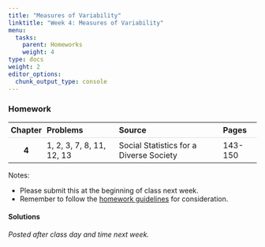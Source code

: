 ```yaml
---
title: "Measures of Variability"
linktitle: "Week 4: Measures of Variability"
menu:
  tasks:
    parent: Homeworks
    weight: 4
type: docs
weight: 2
editor_options: 
  chunk_output_type: console
---
```

<script src="/rmarkdown-libs/kePrint/kePrint.js"></script>
<link href="/rmarkdown-libs/lightable/lightable.css" rel="stylesheet" />
<script src="/rmarkdown-libs/kePrint/kePrint.js"></script>
<link href="/rmarkdown-libs/lightable/lightable.css" rel="stylesheet" />
<script src="/rmarkdown-libs/kePrint/kePrint.js"></script>
<link href="/rmarkdown-libs/lightable/lightable.css" rel="stylesheet" />
<script src="/rmarkdown-libs/kePrint/kePrint.js"></script>
<link href="/rmarkdown-libs/lightable/lightable.css" rel="stylesheet" />
<script src="/rmarkdown-libs/kePrint/kePrint.js"></script>
<link href="/rmarkdown-libs/lightable/lightable.css" rel="stylesheet" />
<script src="/rmarkdown-libs/kePrint/kePrint.js"></script>
<link href="/rmarkdown-libs/lightable/lightable.css" rel="stylesheet" />
<script src="/rmarkdown-libs/kePrint/kePrint.js"></script>
<link href="/rmarkdown-libs/lightable/lightable.css" rel="stylesheet" />



<style>
span.boxed {
  border: 0px solid #FFFFFF;
  padding: 5px;
  color: #FFFFFF;
  background-color: #005b96;
  display: inline;
} 

table {
   margin-left: auto;
   margin-right: auto;
}

table thead th { border-bottom: 1px solid #ddd; 
}

th, td { padding: 5px; 
}

tr:nth-child(even) { background: #ffffff; 
}
</style>

### Homework


<center>
<table>
 <thead>
  <tr>
   <th style="text-align:center;"> Chapter </th>
   <th style="text-align:left;"> Problems </th>
   <th style="text-align:left;"> Source </th>
   <th style="text-align:left;"> Pages </th>
  </tr>
 </thead>
<tbody>
  <tr>
   <td style="text-align:center;font-weight: bold;"> 4 </td>
   <td style="text-align:left;"> 1, 2, 3, 7, 8, 11, 12, 13 </td>
   <td style="text-align:left;"> Social Statistics for a Diverse Society </td>
   <td style="text-align:left;"> 143-150 </td>
  </tr>
</tbody>
</table>
</center>

Notes: 

- Please submit this at the beginning of class next week.
- Remember to follow the [homework guidelines](/tasks/#homeworks) for consideration.

<!--
to the Submission Portal on [ecampus](https://ecampus.wvu.edu/){target="_blank"} by 11:59 PM next Wednesday.<br>
-->

#### Solutions

*Posted after class day and time next week.*

<!--
<details><summary>1</summary>
<p>

a. There are <span class="boxed">seven</span> response categories for political views.

b. We can calculate the percentage square by
<center>
<table class="table table-striped table-hover table-condensed" style="width: auto !important; margin-left: auto; margin-right: auto;">
 <thead>
  <tr>
   <th style="text-align:left;"> Political Views </th>
   <th style="text-align:center;"> Percentage `\(c\)` </th>
   <th style="text-align:center;"> Percentage Squared `\(c^2\)` </th>
  </tr>
 </thead>
<tbody>
  <tr>
   <td style="text-align:left;"> Extremely liberal </td>
   <td style="text-align:center;"> 5.5 </td>
   <td style="text-align:center;"> 30.25 </td>
  </tr>
  <tr>
   <td style="text-align:left;"> Liberal </td>
   <td style="text-align:center;"> 12.0 </td>
   <td style="text-align:center;"> 144.00 </td>
  </tr>
  <tr>
   <td style="text-align:left;"> Slightly liberal </td>
   <td style="text-align:center;"> 12.3 </td>
   <td style="text-align:center;"> 151.29 </td>
  </tr>
  <tr>
   <td style="text-align:left;"> Moderate </td>
   <td style="text-align:center;"> 37.8 </td>
   <td style="text-align:center;"> 1428.84 </td>
  </tr>
  <tr>
   <td style="text-align:left;"> Slightly conservative </td>
   <td style="text-align:center;"> 13.2 </td>
   <td style="text-align:center;"> 174.24 </td>
  </tr>
  <tr>
   <td style="text-align:left;"> Conservative </td>
   <td style="text-align:center;"> 15.0 </td>
   <td style="text-align:center;"> 225.00 </td>
  </tr>
  <tr>
   <td style="text-align:left;"> Extremely conservative </td>
   <td style="text-align:center;"> 4.2 </td>
   <td style="text-align:center;"> 17.64 </td>
  </tr>
  <tr>
   <td style="text-align:left;font-weight: bold;color: white !important;background-color: #559e83 !important;"> Total </td>
   <td style="text-align:center;font-weight: bold;color: white !important;background-color: #559e83 !important;"> 100.0 </td>
   <td style="text-align:center;font-weight: bold;color: white !important;background-color: #559e83 !important;"> 2171.26 </td>
  </tr>
</tbody>
</table>
</center>
yields <span class="boxed">$\sum c^2 =  2171.26$</span>.

c. We can calculate the IQV by
`\begin{aligned}
IQV&= \dfrac{7\cdot(100^2-2171.26)}{100^2\cdot (7-1)}\\\\
&= \dfrac{54801.18}{60000}\\\\
&\approx 0.91
\end{aligned}`
which is relatively close to 1 suggesting that <span class="boxed">Americans are fairly diverse in their political views</span>.
</p>
</details>

<details><summary>2</summary>
<p>

a. For the female population where `\(N = 629\)`, we have 
<center>
`\(Q_1 = 629\cdot 0.25 = 157.25\)` 
</center>
<center>
`\(Q_3 = 629 \cdot 0.75 = 471.75\)`
</center>
or about the 158th and 472nd cases which are representative of cases where the degree are in the High school graduate and Bachelor's degree categories, respectively. This yields `\(IQR = 471.75-157.25=314.5\)` which includes those who have a highest attained degree of <span class="boxed">high school, junior college and bachelor's </span>.<br><br>
For the male population where `\(N = 488\)`, we have 
<center>
`\(Q_1 = 488 \cdot 0.25 = 122\)`
</center>
<center>
`\(Q_3 = 488 \cdot 0.75 = 366\)`
</center>
or the 122nd and 366th cases which are representative of cases where the degree are in the High school graduate and Bachelor's degree categories, respectively. This yields `\(IQR = 366-122=244\)` that includes those who have a highest attained degree of <span class="boxed">high school, junior college and bachelor's </span>.<br><br> 
So <span class="boxed">both IQRs provide the same groups of cases</span>.

b. Based on the IQR calculation, we know that 50% of all cases for males and females lies between high school and bachelor’s degree, <span class="boxed">but that does not inform us about the variability of the distribution</span>. A better measure would be IQV and if interval-ratio measures were available, the variance and standard deviation would provide better information and estimates. 

</p>
</details>

<details><summary>3</summary>
<p>

a. The range of convictions in 

- 2010 is given by `\(397 – 108 =\)` <span class="boxed">$289$</span>.
- 2015 is given by `\(402 – 97 =\)` <span class="boxed">$305$</span>.
Therefore the range of conviction in <span class="boxed">2015 is larger</span>.

b. The mean number in **2010** across all levels of government was
`\begin{aligned}
\overline{Y} &= \dfrac{397+108+280}{3}\\\\
&\approx 261.67
\end{aligned}`
or about an average of <span class="boxed">262 convictions</span>.<br><br> The mean number in **2015** across all levels of government was
`\begin{aligned}
\overline{Y} &= \dfrac{402+97+200}{3}\\\\
&= 233
\end{aligned}`
or an average of <span class="boxed">233 convictions</span>.

c. The sum of squares can be found by
<center>
<table class="table table-striped table-hover table-condensed" style="width: auto !important; margin-left: auto; margin-right: auto;">
 <thead>
  <tr>
   <th style="text-align:left;"> Government Level </th>
   <th style="text-align:center;"> Number of Convictions </th>
   <th style="text-align:center;"> `\(Y-\overline{Y}\)` </th>
   <th style="text-align:center;"> `\((Y-\overline{Y})^2\)` </th>
  </tr>
 </thead>
<tbody>
  <tr>
   <td style="text-align:left;"> Federal </td>
   <td style="text-align:center;"> 397 </td>
   <td style="text-align:center;"> `\(397 - 261.1 = 135.33\)` </td>
   <td style="text-align:center;"> `\((135.33)^2 = 18314.21\)` </td>
  </tr>
  <tr>
   <td style="text-align:left;"> State </td>
   <td style="text-align:center;"> 108 </td>
   <td style="text-align:center;"> `\(108 - 261.67 = -153.67\)` </td>
   <td style="text-align:center;"> `\((-153.67)^2 = 23614.47\)` </td>
  </tr>
  <tr>
   <td style="text-align:left;"> Local </td>
   <td style="text-align:center;"> 280 </td>
   <td style="text-align:center;"> `\(280 - 261.67 = 18.33\)` </td>
   <td style="text-align:center;"> `\((18.33)^2 = 335.99\)` </td>
  </tr>
  <tr>
   <td style="text-align:left;font-weight: bold;color: white !important;background-color: #559e83 !important;"> Total </td>
   <td style="text-align:center;font-weight: bold;color: white !important;background-color: #559e83 !important;"> 785 </td>
   <td style="text-align:center;font-weight: bold;color: white !important;background-color: #559e83 !important;"> $ $ </td>
   <td style="text-align:center;font-weight: bold;color: white !important;background-color: #559e83 !important;"> 42264.67 </td>
  </tr>
</tbody>
</table>
</center>
implying that 
`\begin{aligned}
S &= \sqrt{\dfrac{42264.67}{2}}\\\\
&\approx 145.37
\end{aligned}`
So in **2010**, there was a standard deviation of about <span class="boxed">145.37</span>.<br><br>
The sum of squares can be found by
<center>
<table class="table table-striped table-hover table-condensed" style="width: auto !important; margin-left: auto; margin-right: auto;">
 <thead>
  <tr>
   <th style="text-align:left;"> Government Level </th>
   <th style="text-align:center;"> Number of Convictions </th>
   <th style="text-align:center;"> `\(Y-\overline{Y}\)` </th>
   <th style="text-align:center;"> `\((Y-\overline{Y})^2\)` </th>
  </tr>
 </thead>
<tbody>
  <tr>
   <td style="text-align:left;"> Federal </td>
   <td style="text-align:center;"> 402 </td>
   <td style="text-align:center;"> `\(402 - 233 = 169\)` </td>
   <td style="text-align:center;"> `\((169)^2 = 28561\)` </td>
  </tr>
  <tr>
   <td style="text-align:left;"> State </td>
   <td style="text-align:center;"> 97 </td>
   <td style="text-align:center;"> `\(97 - 233 = -136\)` </td>
   <td style="text-align:center;"> `\((-136)^2 = 18496\)` </td>
  </tr>
  <tr>
   <td style="text-align:left;"> Local </td>
   <td style="text-align:center;"> 200 </td>
   <td style="text-align:center;"> `\(200 - 233 = -33\)` </td>
   <td style="text-align:center;"> `\((-33)^2 = 1089\)` </td>
  </tr>
  <tr>
   <td style="text-align:left;font-weight: bold;color: white !important;background-color: #559e83 !important;"> Total </td>
   <td style="text-align:center;font-weight: bold;color: white !important;background-color: #559e83 !important;"> 699 </td>
   <td style="text-align:center;font-weight: bold;color: white !important;background-color: #559e83 !important;"> $ $ </td>
   <td style="text-align:center;font-weight: bold;color: white !important;background-color: #559e83 !important;"> 48146 </td>
  </tr>
</tbody>
</table>
</center>
implying that 
`\begin{aligned}
S &= \sqrt{\dfrac{48146}{2}}\\\\
&\approx 155.15
\end{aligned}`
So in **2015**, there was a standard deviation of about <span class="boxed">155.15</span>.

d. The standard deviation is larger in the latter time period so <span class="boxed">there is more variability in number of convictions in 2015 than in 2010</span>. This <span class="boxed">supports the results of the range</span>.

</p>
</details>

<details><summary>7</summary>
<p>

a. The range can be found by `\(4.50-2.20=\)` <span class="boxed">$2.30$</span>.<br><br>
Meanwhile for `\(n=10\)`, we have
<center>
25th percentile: `\(10\cdot 0.25 = 2.5\)`th case so `\(\dfrac{2.40+2.50}{2}=2.45\)`
</center>
<center>
75th percentile: `\(10\cdot 0.75 = 7.5\)`th case so `\(\dfrac{3.60+3.60}{2}=3.60\)`
</center>
S. the IQR is `\(3.60 – 2.45 =\)` <span class="boxed">$1.15$</span>. While both measures will work, the <span class="boxed">range is a bit more precise</span>, in that <span class="boxed">it provides a better picture of the variability of divorce rates for all states in the sample</span>.

b. The sum of squares can be found by
<center>
<table class="table table-striped table-hover table-condensed" style="width: auto !important; margin-left: auto; margin-right: auto;">
 <thead>
  <tr>
   <th style="text-align:left;"> State </th>
   <th style="text-align:center;"> Divorce rate/thousand </th>
   <th style="text-align:center;"> `\(Y-\overline{Y}\)` </th>
   <th style="text-align:center;"> `\((Y-\overline{Y})^2\)` </th>
  </tr>
 </thead>
<tbody>
  <tr>
   <td style="text-align:left;"> Florida </td>
   <td style="text-align:center;"> 3.6 </td>
   <td style="text-align:center;"> 3.5 – 3.14 </td>
   <td style="text-align:center;"> 0.210 </td>
  </tr>
  <tr>
   <td style="text-align:left;"> Idaho </td>
   <td style="text-align:center;"> 3.9 </td>
   <td style="text-align:center;"> 3.9 – 3.14 </td>
   <td style="text-align:center;"> 0.460 </td>
  </tr>
  <tr>
   <td style="text-align:left;"> Maine </td>
   <td style="text-align:center;"> 3.2 </td>
   <td style="text-align:center;"> 3.2 – 3.14 </td>
   <td style="text-align:center;"> 0.004 </td>
  </tr>
  <tr>
   <td style="text-align:left;"> Maryland </td>
   <td style="text-align:center;"> 2.5 </td>
   <td style="text-align:center;"> 2.5 – 3.14 </td>
   <td style="text-align:center;"> 0.410 </td>
  </tr>
  <tr>
   <td style="text-align:left;"> Nevada </td>
   <td style="text-align:center;"> 4.5 </td>
   <td style="text-align:center;"> 4.5 – 3.14 </td>
   <td style="text-align:center;"> 1.850 </td>
  </tr>
  <tr>
   <td style="text-align:left;"> New Jersey </td>
   <td style="text-align:center;"> 2.6 </td>
   <td style="text-align:center;"> 2.6 – 3.14 </td>
   <td style="text-align:center;"> 0.290 </td>
  </tr>
  <tr>
   <td style="text-align:left;"> Texas </td>
   <td style="text-align:center;"> 2.2 </td>
   <td style="text-align:center;"> 2.2 – 3.14 </td>
   <td style="text-align:center;"> 0.880 </td>
  </tr>
  <tr>
   <td style="text-align:left;"> Vermont </td>
   <td style="text-align:center;"> 2.9 </td>
   <td style="text-align:center;"> 2.9 – 3.14 </td>
   <td style="text-align:center;"> 0.058 </td>
  </tr>
  <tr>
   <td style="text-align:left;"> Wisconsin </td>
   <td style="text-align:center;"> 2.4 </td>
   <td style="text-align:center;"> 2.4 – 3.14 </td>
   <td style="text-align:center;"> 0.550 </td>
  </tr>
  <tr>
   <td style="text-align:left;font-weight: bold;color: white !important;background-color: #559e83 !important;"> Total </td>
   <td style="text-align:center;font-weight: bold;color: white !important;background-color: #559e83 !important;"> 31.4 </td>
   <td style="text-align:center;font-weight: bold;color: white !important;background-color: #559e83 !important;">  </td>
   <td style="text-align:center;font-weight: bold;color: white !important;background-color: #559e83 !important;"> 4.922 </td>
  </tr>
</tbody>
</table>
</center>
implying that 
`\begin{aligned}
\overline{Y} &= \sqrt{\dfrac{3.6 + 3.6 + 3.9 + 3.2 + 2.5 + 4.5 + 2.6 + 2.2 + 2.9 + 2.4}{10}}\\\\
&\approx 3.14
\end{aligned}`
and
`\begin{aligned}
S &= \sqrt{\dfrac{4.922}{9}}\\\\
&\approx 0.74
\end{aligned}`
So between **1997-2017**, the average divorce rate per 1000 people was about `\(3\)` with an approximated standard deviation of <span class="boxed">0.74</span>.

c. Divorce rates may vary by state due to multiple factors which are not represented in the included data set such as variations in <span class="boxed">employment status</span>, <span class="boxed">policies and laws by region (i.e. states with no-fault divorce laws)</span>, <span class="boxed">religious beliefs</span>, etc.

</p>
</details>

<details><summary>8</summary>
<p>

a. `DEGREE` is an <span class="boxed">ordinal measure</span> whereas `AGEKDBRN` is an <span class="boxed">interval measure</span>.

b. As `DEGREE` increases, `AGEKDBRN` increases as well implying the likelihood of a positive relationship. The youngest first-time parents are those with less than a high school degree, while the oldest first-time parents are those with graduate degrees with difference  `\(28.59 – 21.33 = 7.26\)` years. The variability in age when first child was born is larger as educational attainment increases. The standard deviation for the high school degree group is largest at `\(5.498\)` years, the smallest is for the some college group with `\(4.581\)`. 

</p>
</details>

<details><summary>11</summary>
<p>

a. `Type of Work` is a nominal variable implying that the appropriate measure of variability as the <span class="boxed">index of qualitative variation (IQV)</span>.

b. The pertage squared for both grades can be found by
<table class="table table-striped table-hover table-condensed" style="width: auto !important; margin-left: auto; margin-right: auto;">
 <thead>
  <tr>
   <th style="text-align:left;"> Type of Work </th>
   <th style="text-align:center;"> Grade 8 Percentage `\(c\)` </th>
   <th style="text-align:center;"> Grade 8 Percentage Squared `\(c^2\)` </th>
   <th style="text-align:center;"> Grade 10 Percentage `\(c\)` </th>
   <th style="text-align:center;"> Grade 10 Percentage Squared `\(c^2\)` </th>
  </tr>
 </thead>
<tbody>
  <tr>
   <td style="text-align:left;"> Lawn work </td>
   <td style="text-align:center;"> 28 </td>
   <td style="text-align:center;"> `\((28)^2 = 784\)` </td>
   <td style="text-align:center;"> 20 </td>
   <td style="text-align:center;"> `\((20)^2 = 400\)` </td>
  </tr>
  <tr>
   <td style="text-align:left;"> Food service </td>
   <td style="text-align:center;"> 3 </td>
   <td style="text-align:center;"> `\((3)^2 = 9\)` </td>
   <td style="text-align:center;"> 10 </td>
   <td style="text-align:center;"> `\((10)^2 = 100\)` </td>
  </tr>
  <tr>
   <td style="text-align:left;"> Babysitting </td>
   <td style="text-align:center;"> 37 </td>
   <td style="text-align:center;"> `\((37)^2 = 1369\)` </td>
   <td style="text-align:center;"> 28 </td>
   <td style="text-align:center;"> `\((28)^2 = 784\)` </td>
  </tr>
  <tr>
   <td style="text-align:left;font-weight: bold;color: white !important;background-color: #559e83 !important;"> Other </td>
   <td style="text-align:center;font-weight: bold;color: white !important;background-color: #559e83 !important;"> 32 </td>
   <td style="text-align:center;font-weight: bold;color: white !important;background-color: #559e83 !important;"> `\((32)^2 = 1024\)` </td>
   <td style="text-align:center;font-weight: bold;color: white !important;background-color: #559e83 !important;"> 42 </td>
   <td style="text-align:center;font-weight: bold;color: white !important;background-color: #559e83 !important;"> `\((42)^2 = 1764\)` </td>
  </tr>
  <tr>
   <td style="text-align:left;"> Total </td>
   <td style="text-align:center;"> 100 </td>
   <td style="text-align:center;"> `\(3186\)` </td>
   <td style="text-align:center;"> 100 </td>
   <td style="text-align:center;"> `\(2048\)` </td>
  </tr>
</tbody>
</table>
So the IQV for both grades can be found by
<center>
Grade 8: `\(\dfrac{4\cdot(100^2-3186)}{100^2\cdot (4-1)} = \dfrac{27256}{30000} = 0.91\)`
</center>
<center>
Grade 10: `\(\dfrac{4\cdot(100^2-3048)}{100^2\cdot (4-1)} = \dfrac{27808}{30000} = 0.93\)`
</center>
implying <span class="boxed">IQV(Grade 8) `\(=0.91\)`</span> and <span class="boxed">IQV(Grade 10) `\(=0.93\)`</span>.

c. Though both IQVs are greater than `\(0.90\)`, there is <span class="boxed">slightly more variation among 10th graders than 8th graders<span class="boxed"> in the type of jobs they hold. The difference may be attributed to <span class="boxed">more employment options for older students</span> and <span class="boxed">limitations for younger students</span>xxxx leading to more informal jobs such as lawn work and babysitting. 

</p>
</details>


<details><summary>12</summary>
<p>

Using the summary statistics for life expectancy
<center>
<table class="table table-striped table-hover table-condensed" style="width: auto !important; margin-left: auto; margin-right: auto;">
 <thead>
  <tr>
   <th style="text-align:left;"> Measure </th>
   <th style="text-align:center;"> Statistic for European Countries </th>
   <th style="text-align:center;"> Statistic for Non-european Countries </th>
  </tr>
 </thead>
<tbody>
  <tr>
   <td style="text-align:left;"> Median </td>
   <td style="text-align:center;"> 81.500 </td>
   <td style="text-align:center;"> 82.70 </td>
  </tr>
  <tr>
   <td style="text-align:left;"> Variance </td>
   <td style="text-align:center;"> 7.985 </td>
   <td style="text-align:center;"> 11.65 </td>
  </tr>
  <tr>
   <td style="text-align:left;"> Standard deviation </td>
   <td style="text-align:center;"> 2.830 </td>
   <td style="text-align:center;"> 3.41 </td>
  </tr>
  <tr>
   <td style="text-align:left;"> Minimum </td>
   <td style="text-align:center;"> 75.300 </td>
   <td style="text-align:center;"> 76.30 </td>
  </tr>
  <tr>
   <td style="text-align:left;"> Maximum </td>
   <td style="text-align:center;"> 82.000 </td>
   <td style="text-align:center;"> 85.50 </td>
  </tr>
  <tr>
   <td style="text-align:left;"> Range </td>
   <td style="text-align:center;"> 6.700 </td>
   <td style="text-align:center;"> 9.20 </td>
  </tr>
  <tr>
   <td style="text-align:left;"> Interquartile range </td>
   <td style="text-align:center;"> 3.800 </td>
   <td style="text-align:center;"> 4.95 </td>
  </tr>
</tbody>
</table>
</center>
we find that the variable is interval ratio implying that variance (or standard deviation), range, or IQR are possible and valid. Among these three measures, variance and/or standard deviation is preferred for precision. For just the average life expectancy for these 10 countries, we should rely on the mean.<br><br>
On average, non-European countries have a slightly higher life expectancy at birth ($82.00$ vs. `\(80.30\)`). Both the mean and median are higher for non-European countries than for European countries. Also, the distribution of non-European countries exhibits more variability; the standard deviation for European countries is `\(3.41\)` years, while for non-European countries it is `\(2.83\)` years.<br><br>
These differences might be explained by access and availability of health care and/or diet. However, the difference might simply be random due to the small number of countries presented in this example. We are likely to find different results if more countries were incorporated into the analyses.

</p>
</details>

<details><summary>13</summary>
<p>

Overall, <span class="boxed">Clinton voters were younger</span>, <span class="boxed">more educated</span>, and <span class="boxed">attended religious services less</span> than Trump voters. The youngest voters were male Clinton voters at `\(50.49\)` years ($s = 18.84$), followed by female Clinton voters, `\(51.93\)` years ($s = 18.21$). For education, males who voted for Clinton had the highest mean of `\(14.69\)` ($s = 2.73$). Males who voted for Trump had `\(13.80\)` years of education ($s = 2.75$). Trump voters, both males and females, attended religious services more often than Clinton voters. Mean scores were `\(3.72\)` for males ($s = 2.93$) and `\(3.82\)` for females ($s = 2.75$), indicating church attendance about several times a year to once a month. The standard deviations indicate a consistency in the distributions of education, age, and religious service attendance across all four groups. The largest standard deviations are for age, ranging from `\(15.94\)` to `\(18.84\)` years. These wide standard deviations indicate more dispersion around the mean age scores. 

</p>
</details>
-->
